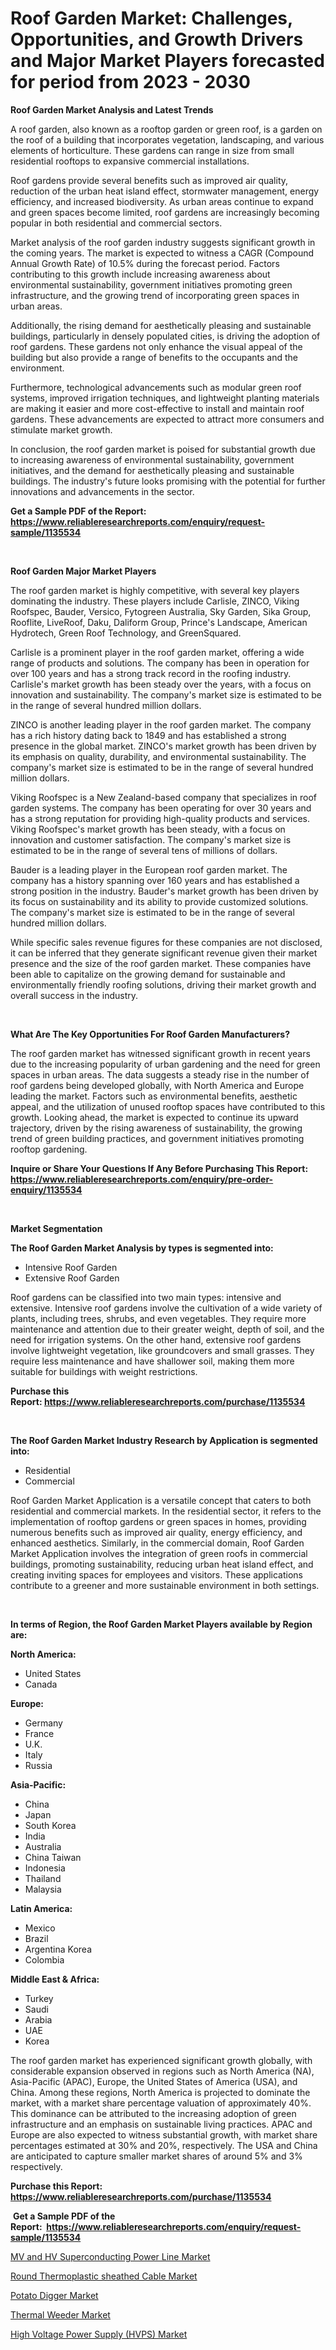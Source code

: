 <p><h1>Roof Garden Market: Challenges, Opportunities, and Growth Drivers and Major Market Players forecasted for period from 2023 - 2030</h1></p><p><strong>Roof Garden Market Analysis and Latest Trends</strong></p>
<p><p>A roof garden, also known as a rooftop garden or green roof, is a garden on the roof of a building that incorporates vegetation, landscaping, and various elements of horticulture. These gardens can range in size from small residential rooftops to expansive commercial installations. </p><p>Roof gardens provide several benefits such as improved air quality, reduction of the urban heat island effect, stormwater management, energy efficiency, and increased biodiversity. As urban areas continue to expand and green spaces become limited, roof gardens are increasingly becoming popular in both residential and commercial sectors.</p><p>Market analysis of the roof garden industry suggests significant growth in the coming years. The market is expected to witness a CAGR (Compound Annual Growth Rate) of 10.5% during the forecast period. Factors contributing to this growth include increasing awareness about environmental sustainability, government initiatives promoting green infrastructure, and the growing trend of incorporating green spaces in urban areas.</p><p>Additionally, the rising demand for aesthetically pleasing and sustainable buildings, particularly in densely populated cities, is driving the adoption of roof gardens. These gardens not only enhance the visual appeal of the building but also provide a range of benefits to the occupants and the environment.</p><p>Furthermore, technological advancements such as modular green roof systems, improved irrigation techniques, and lightweight planting materials are making it easier and more cost-effective to install and maintain roof gardens. These advancements are expected to attract more consumers and stimulate market growth.</p><p>In conclusion, the roof garden market is poised for substantial growth due to increasing awareness of environmental sustainability, government initiatives, and the demand for aesthetically pleasing and sustainable buildings. The industry's future looks promising with the potential for further innovations and advancements in the sector.</p></p>
<p><strong>Get a Sample PDF of the Report:&nbsp; <a href="https://www.reliableresearchreports.com/enquiry/request-sample/1135534">https://www.reliableresearchreports.com/enquiry/request-sample/1135534</a></strong></p>
<p>&nbsp;</p>
<p><strong>Roof Garden Major Market Players</strong></p>
<p><p>The roof garden market is highly competitive, with several key players dominating the industry. These players include Carlisle, ZINCO, Viking Roofspec, Bauder, Versico, Fytogreen Australia, Sky Garden, Sika Group, Rooflite, LiveRoof, Daku, Daliform Group, Prince's Landscape, American Hydrotech, Green Roof Technology, and GreenSquared. </p><p>Carlisle is a prominent player in the roof garden market, offering a wide range of products and solutions. The company has been in operation for over 100 years and has a strong track record in the roofing industry. Carlisle's market growth has been steady over the years, with a focus on innovation and sustainability. The company's market size is estimated to be in the range of several hundred million dollars. </p><p>ZINCO is another leading player in the roof garden market. The company has a rich history dating back to 1849 and has established a strong presence in the global market. ZINCO's market growth has been driven by its emphasis on quality, durability, and environmental sustainability. The company's market size is estimated to be in the range of several hundred million dollars. </p><p>Viking Roofspec is a New Zealand-based company that specializes in roof garden systems. The company has been operating for over 30 years and has a strong reputation for providing high-quality products and services. Viking Roofspec's market growth has been steady, with a focus on innovation and customer satisfaction. The company's market size is estimated to be in the range of several tens of millions of dollars. </p><p>Bauder is a leading player in the European roof garden market. The company has a history spanning over 160 years and has established a strong position in the industry. Bauder's market growth has been driven by its focus on sustainability and its ability to provide customized solutions. The company's market size is estimated to be in the range of several hundred million dollars. </p><p>While specific sales revenue figures for these companies are not disclosed, it can be inferred that they generate significant revenue given their market presence and the size of the roof garden market. These companies have been able to capitalize on the growing demand for sustainable and environmentally friendly roofing solutions, driving their market growth and overall success in the industry.</p></p>
<p>&nbsp;</p>
<p><strong>What Are The Key Opportunities For Roof Garden Manufacturers?</strong></p>
<p><p>The roof garden market has witnessed significant growth in recent years due to the increasing popularity of urban gardening and the need for green spaces in urban areas. The data suggests a steady rise in the number of roof gardens being developed globally, with North America and Europe leading the market. Factors such as environmental benefits, aesthetic appeal, and the utilization of unused rooftop spaces have contributed to this growth. Looking ahead, the market is expected to continue its upward trajectory, driven by the rising awareness of sustainability, the growing trend of green building practices, and government initiatives promoting rooftop gardening.</p></p>
<p><strong>Inquire or Share Your Questions If Any Before Purchasing This Report: <a href="https://www.reliableresearchreports.com/enquiry/pre-order-enquiry/1135534">https://www.reliableresearchreports.com/enquiry/pre-order-enquiry/1135534</a></strong></p>
<p>&nbsp;</p>
<p><strong>Market Segmentation</strong></p>
<p><strong>The Roof Garden Market Analysis by types is segmented into:</strong></p>
<p><ul><li>Intensive Roof Garden</li><li>Extensive Roof Garden</li></ul></p>
<p><p>Roof gardens can be classified into two main types: intensive and extensive. Intensive roof gardens involve the cultivation of a wide variety of plants, including trees, shrubs, and even vegetables. They require more maintenance and attention due to their greater weight, depth of soil, and the need for irrigation systems. On the other hand, extensive roof gardens involve lightweight vegetation, like groundcovers and small grasses. They require less maintenance and have shallower soil, making them more suitable for buildings with weight restrictions.</p></p>
<p><strong>Purchase this Report:&nbsp;<a href="https://www.reliableresearchreports.com/purchase/1135534">https://www.reliableresearchreports.com/purchase/1135534</a></strong></p>
<p>&nbsp;</p>
<p><strong>The Roof Garden Market Industry Research by Application is segmented into:</strong></p>
<p><ul><li>Residential</li><li>Commercial</li></ul></p>
<p><p>Roof Garden Market Application is a versatile concept that caters to both residential and commercial markets. In the residential sector, it refers to the implementation of rooftop gardens or green spaces in homes, providing numerous benefits such as improved air quality, energy efficiency, and enhanced aesthetics. Similarly, in the commercial domain, Roof Garden Market Application involves the integration of green roofs in commercial buildings, promoting sustainability, reducing urban heat island effect, and creating inviting spaces for employees and visitors. These applications contribute to a greener and more sustainable environment in both settings.</p></p>
<p>&nbsp;</p>
<p><strong>In terms of Region, the Roof Garden Market Players available by Region are:</strong></p>
<p>
    <p> <strong> North America: </strong>
        <ul>
            <li>United States</li>
            <li>Canada</li>
        </ul>
        </p> 
    <p> <strong> Europe: </strong>
        <ul>
            <li>Germany</li>
            <li>France</li>
            <li>U.K.</li>
            <li>Italy</li>
            <li>Russia</li>
        </ul>
        </p> 
    <p> <strong> Asia-Pacific: </strong>
        <ul>
            <li>China</li>
            <li>Japan</li>
            <li>South Korea</li>
            <li>India</li>
            <li>Australia</li>
            <li>China Taiwan</li>
            <li>Indonesia</li>
            <li>Thailand</li>
            <li>Malaysia</li>
        </ul>
        </p> 
    <p> <strong> Latin America: </strong>
        <ul>
            <li>Mexico</li>
            <li>Brazil</li>
            <li>Argentina Korea</li>
            <li>Colombia</li>
        </ul>
        </p> 
    <p> <strong> Middle East & Africa: </strong>
        <ul>
            <li>Turkey</li>
            <li>Saudi</li>
            <li>Arabia</li>
            <li>UAE</li>
            <li>Korea</li>
        </ul>
    </p>
    </p>
<p><p>The roof garden market has experienced significant growth globally, with considerable expansion observed in regions such as North America (NA), Asia-Pacific (APAC), Europe, the United States of America (USA), and China. Among these regions, North America is projected to dominate the market, with a market share percentage valuation of approximately 40%. This dominance can be attributed to the increasing adoption of green infrastructure and an emphasis on sustainable living practices. APAC and Europe are also expected to witness substantial growth, with market share percentages estimated at 30% and 20%, respectively. The USA and China are anticipated to capture smaller market shares of around 5% and 3% respectively.</p></p>
<p><strong>Purchase this Report: <a href="https://www.reliableresearchreports.com/purchase/1135534">https://www.reliableresearchreports.com/purchase/1135534</a></strong></p>
<p>&nbsp;<strong>Get a Sample PDF of the Report:&nbsp;&nbsp;<a href="https://www.reliableresearchreports.com/enquiry/request-sample/1135534">https://www.reliableresearchreports.com/enquiry/request-sample/1135534</a></strong></p>
<p><strong></strong></p>
<p><p><a href="https://www.linkedin.com/pulse/mv-hv-superconducting-power-line-market-size-2023-2030-ifs7e/">MV and HV Superconducting Power Line Market</a></p><p><a href="https://www.linkedin.com/pulse/round-thermoplastic-sheathed-cable-market-challenges-opportunities-utjze/">Round Thermoplastic sheathed Cable Market</a></p><p><a href="https://github.com/melchekhinf/Market-Research-Report-List-1/blob/main/potato-digger-market.md">Potato Digger Market</a></p><p><a href="https://github.com/sndrkn/Market-Research-Report-List-1/blob/main/thermal-weeder-market.md">Thermal Weeder Market</a></p><p><a href="https://www.linkedin.com/pulse/high-voltage-power-supply-hvps-market-research-report-unlocks-pozje/">High Voltage Power Supply (HVPS) Market</a></p></p>